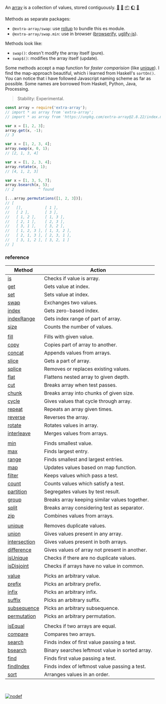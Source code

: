An [array] is a collection of values, stored contiguously. [:running:] [:vhs:] [:package:] [:moon:] [:ledger:]

Methods as separate packages:
- `@extra-array/swap`: use [rollup] to bundle this es module.
- `@extra-array/swap.min`: use in browser ([browserify], [uglify-js]).

Methods look like:
- `swap()`: doesn't modify the array itself (pure).
- `swap$()`: modifies the array itself (update).

Some methods accept a map function for *faster comparision* (like [unique]).
I find the map-approach beautiful, which i learned from Haskell's `sortOn()`.
You can notice that i have followed Javascript naming scheme as far as possible.
Some names are borrowed from Haskell, Python, Java, Processing.

> Stability: Experimental.

```javascript
const array = require('extra-array');
// import * as array from 'extra-array';
// import * as array from 'https://unpkg.com/extra-array@2.8.22/index.mjs'; (deno)

var x = [1, 2, 3];
array.get(x, -1);
// 3

var x = [1, 2, 3, 4];
array.swap(x, 0, 1);
// [2, 1, 3, 4]

var x = [1, 2, 3, 4];
array.rotate(x, 1);
// [4, 1, 2, 3]

var x = [1, 3, 5, 7];
array.bsearch(x, 5);
// 2           ^ found

[...array.permutations([1, 2, 3])];
// [
//   [],          [ 1 ],
//   [ 2 ],       [ 3 ],
//   [ 1, 2 ],    [ 1, 3 ],
//   [ 2, 1 ],    [ 2, 3 ],
//   [ 3, 1 ],    [ 3, 2 ],
//   [ 1, 2, 3 ], [ 1, 3, 2 ],
//   [ 2, 1, 3 ], [ 2, 3, 1 ],
//   [ 3, 1, 2 ], [ 3, 2, 1 ]
// ]
```

### reference

| Method                | Action
|-----------------------|-------
| [is]                  | Checks if value is array.
| [get]                 | Gets value at index.
| [set]                 | Sets value at index.
| [swap]                | Exchanges two values.
| [index]               | Gets zero-based index.
| [indexRange]          | Gets index range of part of array.
| [size]                | Counts the number of values.
|                       | 
| [fill]                | Fills with given value.
| [copy]                | Copies part of array to another.
| [concat]              | Appends values from arrays.
| [slice]               | Gets a part of array.
| [splice]              | Removes or replaces existing values.
| [flat]                | Flattens nested array to given depth.
| [cut]                 | Breaks array when test passes.
| [chunk]               | Breaks array into chunks of given size.
| [cycle]               | Gives values that cycle through array.
| [repeat]              | Repeats an array given times.
| [reverse]             | Reverses the array.
| [rotate]              | Rotates values in array.
| [interleave]          | Merges values from arrays.
|                       | 
| [min]                 | Finds smallest value.
| [max]                 | Finds largest entry.
| [range]               | Finds smallest and largest entries.
| [map]                 | Updates values based on map function.
| [filter]              | Keeps values which pass a test.
| [count]               | Counts values which satisfy a test.
| [partition]           | Segregates values by test result.
| [group]               | Breaks array keeping similar values together.
| [split]               | Breaks array considering test as separator.
| [zip]                 | Combines values from arrays.
|                       | 
| [unique]              | Removes duplicate values.
| [union]               | Gives values present in any array.
| [intersection]        | Gives values present in both arrays.
| [difference]          | Gives values of array not present in another.
| [isUnique]            | Checks if there are no duplicate values.
| [isDisjoint]          | Checks if arrays have no value in common.
|                       | 
| [value]               | Picks an arbitrary value.
| [prefix]              | Picks an arbitrary prefix.
| [infix]               | Picks an arbitrary infix.
| [suffix]              | Picks an arbitrary suffix.
| [subsequence]         | Picks an arbitrary subsequence.
| [permutation]         | Picks an arbitrary permutation.
|                       | 
| [isEqual]             | Checks if two arrays are equal.
| [compare]             | Compares two arrays.
| [search]              | Finds index of first value passing a test.
| [bsearch]             | Binary searches leftmost value in sorted array.
| [find]                | Finds first value passing a test.
| [findIndex]           | Finds index of leftmost value passing a test.
| [sort]                | Arranges values in an order.

<br>

[![nodef](https://merferry.glitch.me/card/extra-array.svg)](https://nodef.github.io)

[array]: https://developer.mozilla.org/en-US/docs/Web/JavaScript/Reference/Global_Objects/Array
[browserify]: https://www.npmjs.com/package/browserify
[rollup]: https://www.npmjs.com/package/rollup
[uglify-js]: https://www.npmjs.com/package/uglify-js
[bsearch]: https://github.com/nodef/extra-array/wiki/bsearch
[chunk]: https://github.com/nodef/extra-array/wiki/chunk
[compare]: https://github.com/nodef/extra-array/wiki/compare
[concat]: https://github.com/nodef/extra-array/wiki/concat
[copy]: https://github.com/nodef/extra-array/wiki/copy
[count]: https://github.com/nodef/extra-array/wiki/count
[cut]: https://github.com/nodef/extra-array/wiki/cut
[cycle]: https://github.com/nodef/extra-array/wiki/cycle
[difference]: https://github.com/nodef/extra-array/wiki/difference
[fill]: https://github.com/nodef/extra-array/wiki/fill
[filter]: https://github.com/nodef/extra-array/wiki/filter
[find]: https://github.com/nodef/extra-array/wiki/find
[findIndex]: https://github.com/nodef/extra-array/wiki/findIndex
[flat]: https://github.com/nodef/extra-array/wiki/flat
[get]: https://github.com/nodef/extra-array/wiki/get
[group]: https://github.com/nodef/extra-array/wiki/group
[index]: https://github.com/nodef/extra-array/wiki/index
[indexRange]: https://github.com/nodef/extra-array/wiki/indexRange
[infix]: https://github.com/nodef/extra-array/wiki/infix
[infixes]: https://github.com/nodef/extra-array/wiki/infixes
[interleave]: https://github.com/nodef/extra-array/wiki/interleave
[intersection]: https://github.com/nodef/extra-array/wiki/intersection
[is]: https://github.com/nodef/extra-array/wiki/is
[isDisjoint]: https://github.com/nodef/extra-array/wiki/isDisjoint
[isEqual]: https://github.com/nodef/extra-array/wiki/isEqual
[isInfix]: https://github.com/nodef/extra-array/wiki/isInfix
[isPermutation]: https://github.com/nodef/extra-array/wiki/isPermutation
[isPrefix]: https://github.com/nodef/extra-array/wiki/isPrefix
[isSubsequence]: https://github.com/nodef/extra-array/wiki/isSubsequence
[isSuffix]: https://github.com/nodef/extra-array/wiki/isSuffix
[isUnique]: https://github.com/nodef/extra-array/wiki/isUnique
[map]: https://github.com/nodef/extra-array/wiki/map
[max]: https://github.com/nodef/extra-array/wiki/max
[min]: https://github.com/nodef/extra-array/wiki/min
[partition]: https://github.com/nodef/extra-array/wiki/partition
[permutation]: https://github.com/nodef/extra-array/wiki/permutation
[permutations]: https://github.com/nodef/extra-array/wiki/permutations
[prefix]: https://github.com/nodef/extra-array/wiki/prefix
[prefixes]: https://github.com/nodef/extra-array/wiki/prefixes
[range]: https://github.com/nodef/extra-array/wiki/range
[repeat]: https://github.com/nodef/extra-array/wiki/repeat
[reverse]: https://github.com/nodef/extra-array/wiki/reverse
[rotate]: https://github.com/nodef/extra-array/wiki/rotate
[search]: https://github.com/nodef/extra-array/wiki/search
[set]: https://github.com/nodef/extra-array/wiki/set
[slice]: https://github.com/nodef/extra-array/wiki/slice
[sort]: https://github.com/nodef/extra-array/wiki/sort
[splice]: https://github.com/nodef/extra-array/wiki/splice
[split]: https://github.com/nodef/extra-array/wiki/split
[subsequence]: https://github.com/nodef/extra-array/wiki/subsequence
[subsequences]: https://github.com/nodef/extra-array/wiki/subsequences
[suffix]: https://github.com/nodef/extra-array/wiki/suffix
[suffixes]: https://github.com/nodef/extra-array/wiki/suffixes
[swap]: https://github.com/nodef/extra-array/wiki/swap
[union]: https://github.com/nodef/extra-array/wiki/union
[unique]: https://github.com/nodef/extra-array/wiki/unique
[unshift]: https://github.com/nodef/extra-array/wiki/unshift
[zip]: https://github.com/nodef/extra-array/wiki/zip
[size]: https://github.com/nodef/extra-array/wiki/size
[value]: https://github.com/nodef/extra-array/wiki/value
[:running:]: https://npm.runkit.com/extra-array
[:package:]: https://www.npmjs.com/package/extra-array
[:moon:]: https://www.npmjs.com/package/extra-array.min
[:ledger:]: https://unpkg.com/extra-array/
[:vhs:]: https://asciinema.org/a/337172
